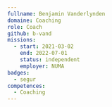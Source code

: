 ```yaml
---
fullname: Benjamin Vanderlynden
domaine: Coaching
role: Coach
github: b-vand
missions:
  - start: 2021-03-02
    end: 2022-07-01
    status: independent
    employer: NUMA
badges:
  - segur
competences:
  - Coaching
---
```

